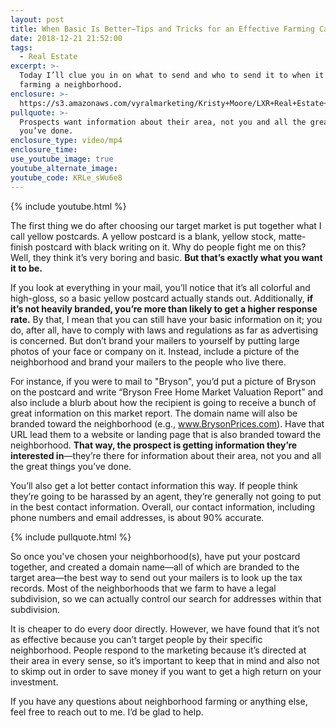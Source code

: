 ```yaml
---
layout: post
title: When Basic Is Better—Tips and Tricks for an Effective Farming Campaign
date: 2018-12-21 21:52:00
tags:
  - Real Estate
excerpt: >-
  Today I’ll clue you in on what to send and who to send it to when it comes to
  farming a neighborhood.
enclosure: >-
  https://s3.amazonaws.com/vyralmarketing/Kristy+Moore/LXR+Real+Estate+Coaching-+Farms.mp4
pullquote: >-
  Prospects want information about their area, not you and all the great things
  you’ve done.
enclosure_type: video/mp4
enclosure_time:
use_youtube_image: true
youtube_alternate_image:
youtube_code: KRLe_sWu6e8
---
```


{% include youtube.html %}

The first thing we do after choosing our target market is put together what I call yellow postcards. A yellow postcard is a blank, yellow stock, matte-finish postcard with black writing on it. Why do people fight me on this? Well, they think it’s very boring and basic. **But that’s exactly what you want it to be.**

If you look at everything in your mail, you’ll notice that it’s all colorful and high-gloss, so a basic yellow postcard actually stands out. Additionally, **if it’s not heavily branded, you’re more than likely to get a higher response rate.** By that, I mean that you can still have your basic information on it; you do, after all, have to comply with laws and regulations as far as advertising is concerned. But don’t brand your mailers to yourself by putting large photos of your face or company on it. Instead, include a picture of the neighborhood and brand your mailers to the people who live there.

For instance, if you were to mail to "Bryson", you’d put a picture of Bryson on the postcard and write “Bryson Free Home Market Valuation Report” and also include a blurb about how the recipient is going to receive a bunch of great information on this market report. The domain name will also be branded toward the neighborhood (e.g., www.BrysonPrices.com). Have that URL lead them to a website or landing page that is also branded toward the neighborhood. **That way, the prospect is getting information they’re interested in**—they’re there for information about their area, not you and all the great things you’ve done.

You’ll also get a lot better contact information this way. If people think they’re going to be harassed by an agent, they’re generally not going to put in the best contact information. Overall, our contact information, including phone numbers and email addresses, is about 90% accurate.

{% include pullquote.html %}

So once you've chosen your neighborhood(s), have put your postcard together, and created a domain name—all of which are branded to the target area—the best way to send out your mailers is to look up the tax records. Most of the neighborhoods that we farm to have a legal subdivision, so we can actually control our search for addresses within that subdivision.

It is cheaper to do every door directly. However, we have found that it’s not as effective because you can’t target people by their specific neighborhood. People respond to the marketing because it’s directed at their area in every sense, so it’s important to keep that in mind and also not to skimp out in order to save money if you want to get a high return on your investment.

If you have any questions about neighborhood farming or anything else, feel free to reach out to me. I’d be glad to help.

&nbsp;